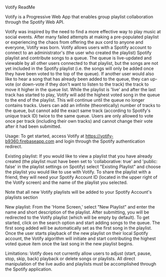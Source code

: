 Votify ReadMe

Votify is a Progressive Web App that enables group playlist collaboration through the Spotify Web API.

Votify was inspired by the need to find a more effective way to play music at social events.  After many failed attempts at making a pre-populated playlist or experiencing the chaos from offering the aux cord to anyone and everyone, Votify was born. Votify allows users with a Spotify account to connect to an administrator's (the user who created the playlist) Spotify playlist and contribute songs to a queue. The queue is live-updated and viewable by all other users connected to that playlist, but the songs are not yet included in the Spotify playlist (i.e. the songs will only be added once they have been voted to the top of the queue). If another user would also like to hear a song that has already been added to the queue, they can up-vote (or down-vote if they don't want to listen to the track) the track to move it higher in the queue list. While the playlist is 'live' and after the last track has started to play, Votify will add the highest voted song in the queue to the end of the playlist. This will continue until the queue no longer contains tracks. Users can add an infinite (theoretically) number of tracks to the queue, but cannot add the exact same track (according to Spotify's unique track ID) twice to the same queue. Users are only allowed to vote once per track (including their own tracks) and cannot change their vote after it had been submitted.

Usage:
To get started, access Votify at https://votify-b9360.firebaseapp.com and login through the Spotify authentication redirect.

Existing playlist: If you would like to view a playlist that you have already created (the playlist must have been set to 'collaborative: true' and 'public: false' in the playlist settings on Spotify) select "Existing Playlist" and choose the playlist you would like to use with Votify. To share the playlist with a friend, they will need your Spotify Account ID (located in the upper right of the Votify screen) and the name of the playlist you selected.

Note that all new Votify playlists will be added to your Spotify Account's playlists section

New playlist: From the 'Home Screen,' select "New Playlist" and enter the name and short description of the playlist. After submitting, you will be redirected to the Votify playlist (which will be empty by default). To get started, click on the search option and start adding songs to the queue. The first song added will be automatically set as the first song in the playlist. Once the user starts playback of the new playlist on their local Spotify account, the Votify algorithm will initiate and start contributing the highest voted queue item once the last song in the new playlist begins.

Limitations: Votify does not currently allow users to adjust (start, pause, stop, skip, back) playback or delete songs or playlists. All direct manipulation of the live audio and playlists must be accomplished through the Spotify application.


